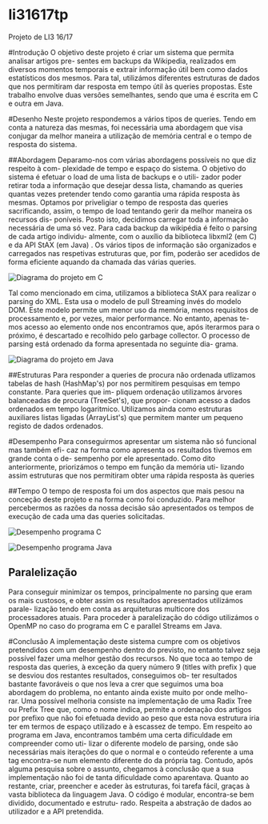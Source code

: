 # li31617tp
Projeto de LI3 16/17

#Introdução
O objetivo deste projeto é criar um sistema que permita analisar artigos pre-
sentes em backups da Wikipedia, realizados em diversos momentos temporais
e extrair informação útil bem como dados estatı́sticos dos mesmos. Para tal,
utilizámos diferentes estruturas de dados que nos permitiram dar resposta
em tempo útil às queries propostas.
Este trabalho envolve duas versões semelhantes, sendo que uma é escrita em C e outra em Java.

#Desenho
Neste projeto respondemos a vários tipos de queries. Tendo em conta a
natureza das mesmas, foi necessária uma abordagem que visa conjugar da
melhor maneira a utilização de memória central e o tempo de resposta do
sistema.

##Abordagem
Deparamo-nos com várias abordagens possı́veis no que diz respeito à com-
plexidade de tempo e espaço do sistema.
O objetivo do sistema é efetuar o load de uma lista de backups e o utili-
zador poder retirar toda a informação que desejar dessa lista, chamando as
queries quantas vezes pretender tendo como garantia uma rápida resposta às
mesmas.
Optamos por priveligiar o tempo de resposta das queries sacrificando,
assim, o tempo de load tentando gerir da melhor maneira os recursos dis-
ponı́veis. Posto isto, decidimos carregar toda a informação necessária de
uma só vez.
Para cada backup da wikipédia é feito o parsing de cada artigo individu-
almente, com o auxı́lio da biblioteca libxml2 (em C) e da API StAX (em Java) . Os vários tipos de informação
são organizados e carregados nas respetivas estruturas que, por fim, poderão
ser acedidos de forma eficiente aquando da chamada das várias queries.

![Diagrama do projeto em C](http://i.imgur.com/IDyEz4V.png)

Tal como mencionado em cima, utilizamos a biblioteca StAX para realizar
o parsing do XML. Esta usa o modelo de pull Streaming invés do modelo
DOM. Este modelo permite um menor uso da memória, menos requisitos
de processamento e, por vezes, maior performance. No entanto, apenas te-
mos acesso ao elemento onde nos encontramos que, após iterarmos para o
próximo, é descartado e recolhido pelo garbage collector.
O processo de parsing está ordenado da forma apresentada no seguinte dia-
grama.

![Diagrama do projeto em Java](http://i.imgur.com/3unyLnV.png)

##Estruturas
Para responder a queries de procura não ordenada utlizamos tabelas de hash (HashMap's)
por nos permitirem pesquisas em tempo constante. Para queries que im-
pliquem ordenação utilizamos árvores balanceadas de procura (TreeSet's), que propor-
cionam acesso a dados ordenados em tempo logaritmico. Utilizamos ainda
como estruturas auxiliares listas ligadas (ArrayList's) que permitem manter um pequeno
registo de dados ordenados.

#Desempenho
Para conseguirmos apresentar um sistema não só funcional mas também efi-
caz na forma como apresenta os resultados tivemos em grande conta o de-
sempenho por ele apresentado.
Como dito anteriormente, priorizámos o tempo em função da memória uti-
lizando assim estruturas que nos permitiram obter uma rápida resposta às
queries

##Tempo
O tempo de resposta foi um dos aspectos que mais pesou na conceção deste
projeto e na forma como foi conduzido. Para melhor percebermos as razões
da nossa decisão são apresentados os tempos de execução de cada uma das
queries solicitadas.


![Desempenho programa C](http://i.imgur.com/7Ovw5Fz.png)

![Desempenho programa Java](http://i.imgur.com/oVbWOBJ.png)

## Paralelização
Para conseguir minimizar os tempos, principalmente no parsing que eram os
mais custosos, e obter assim os resultados apresentados utilizámos parale-
lização tendo em conta as arquiteturas multicore dos processadores atuais.
Para proceder à paralelização do código utilizámos o OpenMP no caso do 
programa em C e parallel Streams em Java.

#Conclusão
A implementação deste sistema cumpre com os objetivos pretendidos com
um desempenho dentro do previsto, no entanto talvez seja possı́vel fazer
uma melhor gestão dos recursos.
No que toca ao tempo de resposta das queries, à exceção da query número
9 (titles with prefix ) que se desviou dos restantes resultados, conseguimos ob-
ter resultados bastante favoráveis o que nos leva a crer que seguimos uma
boa abordagem do problema, no entanto ainda existe muito por onde melho-
rar. Uma possı́vel melhoria consiste na implementação de uma Radix Tree
ou Prefix Tree que, como o nome indica, permite a ordenação dos artigos por
prefixo que não foi efetuada devido ao peso que esta nova estrutura iria ter
em termos de espaço utilizado e à escassez de tempo.
Em respeito ao programa em Java, encontramos também uma certa dificuldade em compreender como uti-
lizar o diferente modelo de parsing, onde são necessárias mais iterações do
que o normal e o conteúdo referente a uma tag encontra-se num elemento
diferente do da própria tag. Contudo, após alguma pesquisa sobre o assunto,
chegamos à conclusão que a sua implementação não foi de tanta dificuldade
como aparentava. Quanto ao restante, criar, preencher e aceder às estruturas,
foi tarefa fácil, graças à vasta biblioteca da linguagem Java.
O código é modular, encontra-se bem dividido, documentado e estrutu-
rado. Respeita a abstração de dados ao utilizador e a API pretendida.
